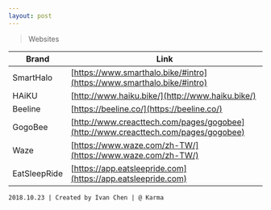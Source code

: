 ```yaml
---
layout: post
---
```


> Websites


Brand | Link
------------ | -------------
SmartHalo | [https://www.smarthalo.bike/#intro](https://www.smarthalo.bike/#intro)
HAiKU | [http://www.haiku.bike/](http://www.haiku.bike/)
Beeline | [https://beeline.co/](https://beeline.co/)
GogoBee | [http://www.creacttech.com/pages/gogobee](http://www.creacttech.com/pages/gogobee)
Waze | [https://www.waze.com/zh-TW/](https://www.waze.com/zh-TW/)
EatSleepRide | [https://app.eatsleepride.com](https://app.eatsleepride.com)

```
2018.10.23 | Created by Ivan Chen | @ Karma
```